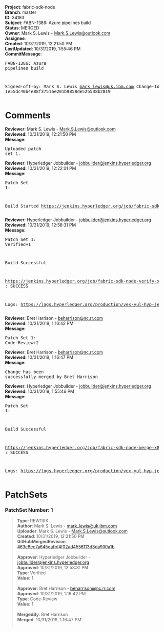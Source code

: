 <strong>Project</strong>: fabric-sdk-node<br><strong>Branch</strong>: master<br><strong>ID</strong>: 34180<br><strong>Subject</strong>: FABN-1386: Azure pipelines build<br><strong>Status</strong>: MERGED<br><strong>Owner</strong>: Mark S. Lewis - Mark.S.Lewis@outlook.com<br><strong>Assignee</strong>:<br><strong>Created</strong>: 10/31/2019, 12:21:50 PM<br><strong>LastUpdated</strong>: 10/31/2019, 1:55:46 PM<br><strong>CommitMessage</strong>:<br><pre>FABN-1386: Azure pipelines build

Signed-off-by: Mark S. Lewis <mark_lewis@uk.ibm.com>
Change-Id: Ie55dc40b4e88f37516e201b9858de52b538b2819
</pre><h1>Comments</h1><strong>Reviewer</strong>: Mark S. Lewis - Mark.S.Lewis@outlook.com<br><strong>Reviewed</strong>: 10/31/2019, 12:21:50 PM<br><strong>Message</strong>: <pre>Uploaded patch set 1.</pre><strong>Reviewer</strong>: Hyperledger Jobbuilder - jobbuilder@jenkins.hyperledger.org<br><strong>Reviewed</strong>: 10/31/2019, 12:22:01 PM<br><strong>Message</strong>: <pre>Patch Set 1:

Build Started https://jenkins.hyperledger.org/job/fabric-sdk-node-verify-x86_64/3263/</pre><strong>Reviewer</strong>: Hyperledger Jobbuilder - jobbuilder@jenkins.hyperledger.org<br><strong>Reviewed</strong>: 10/31/2019, 12:58:31 PM<br><strong>Message</strong>: <pre>Patch Set 1: Verified+1

Build Successful 

https://jenkins.hyperledger.org/job/fabric-sdk-node-verify-x86_64/3263/ : SUCCESS

Logs: https://logs.hyperledger.org/production/vex-yul-hyp-jenkins-3/fabric-sdk-node-verify-x86_64/3263</pre><strong>Reviewer</strong>: Bret Harrison - beharrison@nc.rr.com<br><strong>Reviewed</strong>: 10/31/2019, 1:16:42 PM<br><strong>Message</strong>: <pre>Patch Set 1: Code-Review+2</pre><strong>Reviewer</strong>: Bret Harrison - beharrison@nc.rr.com<br><strong>Reviewed</strong>: 10/31/2019, 1:16:47 PM<br><strong>Message</strong>: <pre>Change has been successfully merged by Bret Harrison</pre><strong>Reviewer</strong>: Hyperledger Jobbuilder - jobbuilder@jenkins.hyperledger.org<br><strong>Reviewed</strong>: 10/31/2019, 1:55:46 PM<br><strong>Message</strong>: <pre>Patch Set 1:

Build Successful 

https://jenkins.hyperledger.org/job/fabric-sdk-node-merge-x86_64/548/ : SUCCESS

Logs: https://logs.hyperledger.org/production/vex-yul-hyp-jenkins-3/fabric-sdk-node-merge-x86_64/548</pre><h1>PatchSets</h1><h3>PatchSet Number: 1</h3><blockquote><strong>Type</strong>: REWORK<br><strong>Author</strong>: Mark S. Lewis - mark_lewis@uk.ibm.com<br><strong>Uploader</strong>: Mark S. Lewis - Mark.S.Lewis@outlook.com<br><strong>Created</strong>: 10/31/2019, 12:21:50 PM<br><strong>GitHubMergedRevision</strong>: [463c8ee7a645eafbf4f02ad4556113d3da900a1b](https://github.com/hyperledger/fabric-sdk-node/commit/463c8ee7a645eafbf4f02ad4556113d3da900a1b)<br><br><strong>Approver</strong>: Hyperledger Jobbuilder - jobbuilder@jenkins.hyperledger.org<br><strong>Approved</strong>: 10/31/2019, 12:58:31 PM<br><strong>Type</strong>: Verified<br><strong>Value</strong>: 1<br><br><strong>Approver</strong>: Bret Harrison - beharrison@nc.rr.com<br><strong>Approved</strong>: 10/31/2019, 1:16:42 PM<br><strong>Type</strong>: Code-Review<br><strong>Value</strong>: 1<br><br><strong>MergedBy</strong>: Bret Harrison<br><strong>Merged</strong>: 10/31/2019, 1:16:47 PM<br><br></blockquote>
